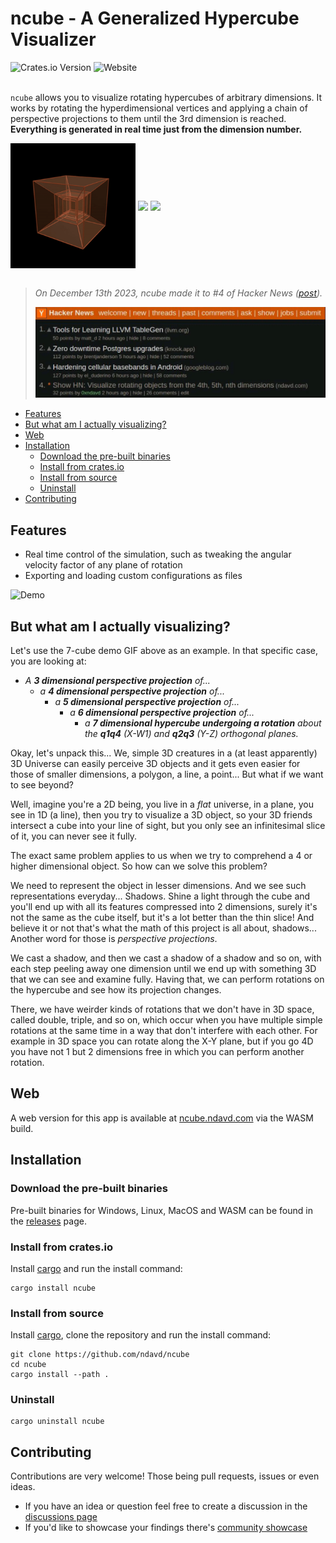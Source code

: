 # ncube - A Generalized Hypercube Visualizer

<div>
  <img alt="Crates.io Version" src="https://img.shields.io/crates/v/ncube?style=flat-square">
  <img alt="Website" src="https://img.shields.io/website?url=https%3A%2F%2Fncube.ndavd.com&style=flat-square&label=ncube.ndavd.com">
</div>
<br/>

`ncube` allows you to visualize rotating hypercubes of arbitrary dimensions. It
works by rotating the hyperdimensional vertices and applying a chain of
perspective projections to them until the 3rd dimension is reached. **Everything
is generated in real time just from the dimension number.**

<div>
  <img align="center" width="200px" src='https://raw.githubusercontent.com/ndavd/ncube/main/.github/Penteract-q4q5.gif' />
  <img align="center" width="200px" src='https://raw.githubusercontent.com/ndavd/ncube/main/.github/Penteract-q1q4-q3q5.gif' />
  <img align="center" width="200px" src='https://raw.githubusercontent.com/ndavd/ncube/main/.github/Hexeract-q1q4-q2q5-q3q6.gif' />
</div>
<br/>

> _On December 13th 2023, ncube made it to #4 of Hacker News
> ([post](https://news.ycombinator.com/item?id=38603342))._
>
> <img width='600px' src='https://raw.githubusercontent.com/ndavd/ncube/main/.github/hackernews.webp' />

- [Features](#features)
- [But what am I actually visualizing?](#but-what-am-i-actually-visualizing)
- [Web](#web)
- [Installation](#installation)
  - [Download the pre-built binaries](#download-the-pre-built-binaries)
  - [Install from crates.io](#install-from-cratesio)
  - [Install from source](#install-from-source)
  - [Uninstall](#uninstall)
- [Contributing](#contributing)

## Features

- Real time control of the simulation, such as tweaking the angular velocity
  factor of any plane of rotation
- Exporting and loading custom configurations as files

![Demo](https://raw.githubusercontent.com/ndavd/ncube/main/.github/demo.gif)

## But what am I actually visualizing?

Let's use the 7-cube demo GIF above as an example. In that specific case, you
are looking at:

- _A **3 dimensional perspective projection** of..._
  - _a **4 dimensional perspective projection** of..._
    - _a **5 dimensional perspective projection** of..._
      - _a **6 dimensional perspective projection** of..._
        - _a **7 dimensional hypercube undergoing a rotation** about the
          **q1q4** (X-W1) and **q2q3** (Y-Z) orthogonal planes._

Okay, let's unpack this... We, simple 3D creatures in a (at least apparently) 3D
Universe can easily perceive 3D objects and it gets even easier for those of
smaller dimensions, a polygon, a line, a point... But what if we want to see
beyond?

Well, imagine you're a 2D being, you live in a _flat_ universe, in a plane, you
see in 1D (a line), then you try to visualize a 3D object, so your 3D friends
intersect a cube into your line of sight, but you only see an infinitesimal
slice of it, you can never see it fully.

The exact same problem applies to us when we try to comprehend a 4 or higher
dimensional object. So how can we solve this problem?

We need to represent the object in lesser dimensions. And we see such
representations everyday... Shadows. Shine a light through the cube and you'll
end up with all its features compressed into 2 dimensions, surely it's not the
same as the cube itself, but it's a lot better than the thin slice! And believe
it or not that's what the math of this project is all about, shadows... Another
word for those is _perspective projections_.

We cast a shadow, and then we cast a shadow of a shadow and so on, with each
step peeling away one dimension until we end up with something 3D that we can
see and examine fully. Having that, we can perform rotations on the hypercube
and see how its projection changes.

There, we have weirder kinds of rotations that we don't have in 3D space, called
double, triple, and so on, which occur when you have multiple simple rotations
at the same time in a way that don't interfere with each other. For example in
3D space you can rotate along the X-Y plane, but if you go 4D you have not 1 but
2 dimensions free in which you can perform another rotation.

## Web

A web version for this app is available at
[ncube.ndavd.com](https://ncube.ndavd.com) via the WASM build.

## Installation

### Download the pre-built binaries

Pre-built binaries for Windows, Linux, MacOS and WASM can be found in the
[releases](https://github.com/ndavd/ncube/releases) page.

### Install from crates.io

Install [cargo](https://doc.rust-lang.org/stable/cargo/) and run the install
command:

```
cargo install ncube
```

### Install from source

Install [cargo](https://doc.rust-lang.org/stable/cargo/), clone the repository
and run the install command:

```
git clone https://github.com/ndavd/ncube
cd ncube
cargo install --path .
```

### Uninstall

```
cargo uninstall ncube
```

## Contributing

Contributions are very welcome! Those being pull requests, issues or even ideas.

- If you have an idea or question feel free to create a discussion in the
  [discussions page](https://github.com/ndavd/ncube/discussions)
- If you'd like to showcase your findings there's
  [community showcase](https://github.com/ndavd/ncube/discussions/7)
